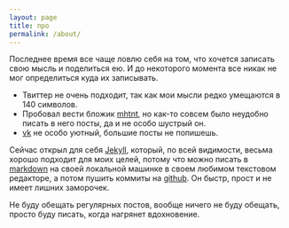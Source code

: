 ```yaml
---
layout: page
title: про
permalink: /about/
---
```


Последнее время все чаще ловлю себя на том, что хочется записать свою мысль и
поделиться ею.
И до некоторого момента все никак не мог определиться куда их записывать.

* Твиттер не очень подходит, так как мои мысли редко умещаются в 140 символов.
* Пробовал вести бложик [mhtnt], но как-то совсем было неудобно писать в него
посты, да и не особо шустрый он. 
* [vk] не особо уютный, большие посты не попишешь.

Сейчас открыл для себя [Jekyll], который, по всей видимости, весьма
хорошо подходит для моих целей, потому что можно писать в [markdown] на своей
локальной машинке в своем любимом текстовом редакторе, а потом пушить коммиты
на [github]. Он быстр, прост и не имеет лишних заморочек.

Не буду обещать регулярных постов, вообще ничего не буду обещать, просто буду
писать, когда нагрянет вдохновение.


[vk]:           http://vk.com/abcdw
[mhtnt]:        http://mhtnt.blogspot.com
[jekyll]:       http://jekyllrb.com
[github]:       http://github.com/abcdw
[markdown]:     http://daringfireball.net/projects/markdown/syntax
